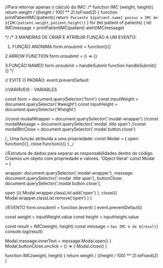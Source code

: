 //Para retornar apenas o cálculo do IMC:
/\*
function IMC (weight, height){
return weight / ((height / 100) \*\* 2).toFixed(2)
}
function printPatientIMC(patient){
return` Paciente ${patient.name} possui o IMC de ${IMC(patient.weight,patient.height)}`
}
for (let patient of patients) {
let IMCmessage = printPatientIMC(patient)
alert(IMCmessage)

\*/
/\* 3 MANEIRAS DE CRIAR E ATRIBUIR FUNÇÃO A UM EVENTO:

1. FUNÇÃO ANONIMA
   form.onsubmit = function(){}

2.ARROW FUNCTION
form.onsubmit = () => {}

3.FUNÇÃO NAMED
form.onsubmit = handleSubmit
function handleSubmit(){}
\*/

// EVITE O PADRÃO: event.preventDefault

//VARIÁVEIS - VARIABLES

const form = document.querySelector('form')
const inputWeight = document.querySelector('#weight')
const inputHeight = document.querySelector('#height')

//const modalWrapper = document.querySelector('.modal-wrapper')
//const modalMessage = document.querySelector('.modal .title span')
//const modalBtnClose = document.querySelector('.modal button.close')

/_ Uma função atribuida a uma propriedade:
const Modal = {
open: function(){},
close:function(){}
}
_/

//Estrutura de dados para separar as responsabilidades dentro do código. Criamos um objeto com propriedade e valores. 'Object literal'
const Modal = {

wrapper: document.querySelector('.modal-wrapper'),
message: document.querySelector('.modal .title span'),
buttonClose: document.querySelector('.modal button.close'),

open (){
Modal.wrapper.classList.add('open')
},
close(){
Modal.wrapper.classList.remove('open')
}
}

//EVENTO
form.onsubmit = function (event) {
event.preventDefault()

const weight = inputWeight.value
const height = inputHeight.value

const result = IMC(weight, height)
const message = `Seu IMC é de ${result}`
console.log(result)

Modal.message.innerText = message
Modal.open()
}
Modal.buttonClose.onclick = () => {
Modal.close()
}

function IMC(weight, height) {
return weight / ((height / 100) \*\* 2).toFixed(2)
}
